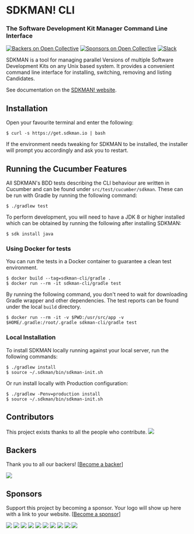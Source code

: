# SDKMAN! CLI
### The Software Development Kit Manager Command Line Interface

[![Backers on Open Collective](https://opencollective.com/sdkman/backers/badge.svg)](#backers) 
[![Sponsors on Open Collective](https://opencollective.com/sdkman/sponsors/badge.svg)](#sponsors)
[![Slack](https://slack.sdkman.io/badge.svg)](https://slack.sdkman.io)

SDKMAN is a tool for managing parallel Versions of multiple Software Development Kits on any Unix based system. It provides a convenient command line interface for installing, switching, removing and listing Candidates.

See documentation on the [SDKMAN! website](https://sdkman.io).

## Installation

Open your favourite terminal and enter the following:

    $ curl -s https://get.sdkman.io | bash

If the environment needs tweaking for SDKMAN to be installed, the installer will prompt you accordingly and ask you to restart.

## Running the Cucumber Features

All SDKMAN's BDD tests describing the CLI behaviour are written in Cucumber and can be found under `src/test/cucumber/sdkman`. These can be run with Gradle by running the following command:

    $ ./gradlew test

To perform development, you will need to have a JDK 8 or higher installed which can be obtained by running the following after installing SDKMAN:

    $ sdk install java

### Using Docker for tests

You can run the tests in a Docker container to guarantee a clean test environment.

    $ docker build --tag=sdkman-cli/gradle .
    $ docker run --rm -it sdkman-cli/gradle test

By running the following command, you don't need to wait for downloading Gradle wrapper and other dependencies. The test reports can be found under the local `build` directory.

    $ docker run --rm -it -v $PWD:/usr/src/app -v $HOME/.gradle:/root/.gradle sdkman-cli/gradle test

### Local Installation

To install SDKMAN locally running against your local server, run the following commands:

	$ ./gradlew install
	$ source ~/.sdkman/bin/sdkman-init.sh

Or run install locally with Production configuration:

	$ ./gradlew -Penv=production install
	$ source ~/.sdkman/bin/sdkman-init.sh

## Contributors

This project exists thanks to all the people who contribute. 
<a href="https://github.com/sdkman/sdkman-cli/graphs/contributors"><img src="https://opencollective.com/sdkman/contributors.svg?width=890&button=false" /></a>


## Backers

Thank you to all our backers! [[Become a backer](https://opencollective.com/sdkman#backer)]

<a href="https://opencollective.com/sdkman#backers" target="_blank"><img src="https://opencollective.com/sdkman/backers.svg?width=890"></a>


## Sponsors

Support this project by becoming a sponsor. Your logo will show up here with a link to your website. [[Become a sponsor](https://opencollective.com/sdkman#sponsor)]

<a href="https://opencollective.com/sdkman/sponsor/0/website" target="_blank"><img src="https://opencollective.com/sdkman/sponsor/0/avatar.svg"></a>
<a href="https://opencollective.com/sdkman/sponsor/1/website" target="_blank"><img src="https://opencollective.com/sdkman/sponsor/1/avatar.svg"></a>
<a href="https://opencollective.com/sdkman/sponsor/2/website" target="_blank"><img src="https://opencollective.com/sdkman/sponsor/2/avatar.svg"></a>
<a href="https://opencollective.com/sdkman/sponsor/3/website" target="_blank"><img src="https://opencollective.com/sdkman/sponsor/3/avatar.svg"></a>
<a href="https://opencollective.com/sdkman/sponsor/4/website" target="_blank"><img src="https://opencollective.com/sdkman/sponsor/4/avatar.svg"></a>
<a href="https://opencollective.com/sdkman/sponsor/5/website" target="_blank"><img src="https://opencollective.com/sdkman/sponsor/5/avatar.svg"></a>
<a href="https://opencollective.com/sdkman/sponsor/6/website" target="_blank"><img src="https://opencollective.com/sdkman/sponsor/6/avatar.svg"></a>
<a href="https://opencollective.com/sdkman/sponsor/7/website" target="_blank"><img src="https://opencollective.com/sdkman/sponsor/7/avatar.svg"></a>
<a href="https://opencollective.com/sdkman/sponsor/8/website" target="_blank"><img src="https://opencollective.com/sdkman/sponsor/8/avatar.svg"></a>
<a href="https://opencollective.com/sdkman/sponsor/9/website" target="_blank"><img src="https://opencollective.com/sdkman/sponsor/9/avatar.svg"></a>


